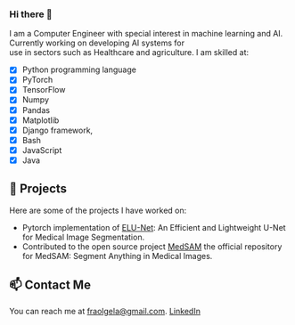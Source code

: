 ### Hi there 👋
I am a Computer Engineer with special interest in machine learning and AI. Currently working on developing AI systems for <br>
use in sectors such as Healthcare and agriculture.
I am skilled at:
- [X] Python programming language
- [X] PyTorch
- [X] TensorFlow
- [X] Numpy
- [X] Pandas
- [X] Matplotlib
- [X] Django framework, 
- [X] Bash
- [X] JavaScript
- [X] Java
## 🔭 Projects
 Here are some of the projects I have worked on:
- Pytorch implementation of [ELU-Net](https://github.com/FrexG/ELU-Net-pytorch): An Efficient and Lightweight U-Net for Medical Image Segmentation.
- Contributed to the open source project [MedSAM](https://github.com/bowang-lab/MedSAM) the official repository for MedSAM: Segment Anything in Medical Images.

## 📫 Contact Me

You can reach me at [fraolgela@gmail.com](mailto:fraolgela@gmail.com).
[LinkedIn](https://www.linkedin.com/in/fraol-gelana-97739654/)

<!--
**FrexG/FrexG** is a ✨ _special_ ✨ repository because its `README.md` (this file) appears on your GitHub profile.

Here are some ideas to get you started:

-  I’m currently working on ...
- 🌱 I’m currently learning ...
- 👯 I’m looking to collaborate on ...
- 🤔 I’m looking for help with ...
- 💬 Ask me about ...
- 📫 How to reach me: ...
- 😄 Pronouns: ...
- ⚡ Fun fact: ...
-->
